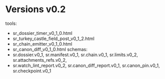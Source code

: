 # Versions v0.2
tools:
- sr_dossier_timer_v0_1_0.html
- sr_turkey_castle_field_post_v0_1_2.html
- sr_chain_emitter_v0_1_0.html
- sr_canon_diff_v0_1_0.html
schemas:
- sr.dossier.v0_1, sr.manifest.v0_1, sr.chain.v0_1, sr.limits.v0_2, sr.attachments_refs.v0_2,
- sr.watch_lint_report.v0_2, sr.canon_diff_report.v0_1, sr.canon_pin.v0_1, sr.checkpoint.v0_1
